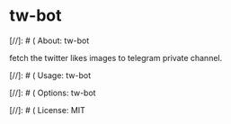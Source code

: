 # tw-bot

[//]: # ( About: tw-bot

fetch the twitter likes images to telegram private channel.

[//]: # ( Usage: tw-bot

[//]: # ( Options: tw-bot

[//]: # ( License: MIT
